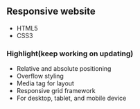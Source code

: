 ## Responsive website
- HTML5
- CSS3

### Highlight(keep working on updating)
- Relative and absolute positioning
- Overflow styling 
- Media tag for layout
- Responsive grid framework
- For desktop, tablet, and mobile device
